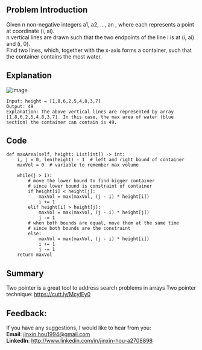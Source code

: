 ## Problem Introduction
Given n non-negative integers a1, a2, ..., an , where each represents a point at coordinate (i, ai). <br/>
n vertical lines are drawn such that the two endpoints of the line i is at (i, ai) and (i, 0).<br/> 
Find two lines, which, together with the x-axis forms a container, such that the container contains the most water.


## Explanation
![image](https://user-images.githubusercontent.com/60673352/115611124-b4be0900-a2b7-11eb-93d9-f9b70a35b78d.png)
```
Input: height = [1,8,6,2,5,4,8,3,7]
Output: 49
Explanation: The above vertical lines are represented by array [1,8,6,2,5,4,8,3,7]. In this case, the max area of water (blue section) the container can contain is 49.
```

## Code
```
def maxArea(self, height: List[int]) -> int:
    i, j = 0, len(height) - 1  # left and right bound of container
    maxVol = 0  # variable to remember max volume

    while(j > i):
        # move the lower bound to find bigger container
        # since lower bound is constraint of container        
        if height[i] < height[j]:
            maxVol = max(maxVol, (j - i) * height[i])  
            i += 1  
        elif height[i] > height[j]: 
            maxVol = max(maxVol, (j - i) * height[j])
            j -= 1
        # when both bounds are equal, move them at the same time
        # since both bounds are the constraint
        else:
            maxVol = max(maxVol, (j - i) * height[i])
            i += 1
            j -= 1
    return maxVol
```

## Summary
Two pointer is a great tool to address search problems in arrays
Two pointer technique: https://cutt.ly/McyIEy0

## Feedback:
If you have any suggestions, I would like to hear from you:<br/>
**Email**: jinxin.hou1994@gmail.com<br/>
**LinkedIn**: http://www.linkedin.com/in/jinxin-hou-a2708898

